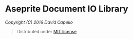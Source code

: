# Aseprite Document IO Library
*Copyright (C) 2016 David Capello*

> Distributed under [MIT license](LICENSE.txt)
